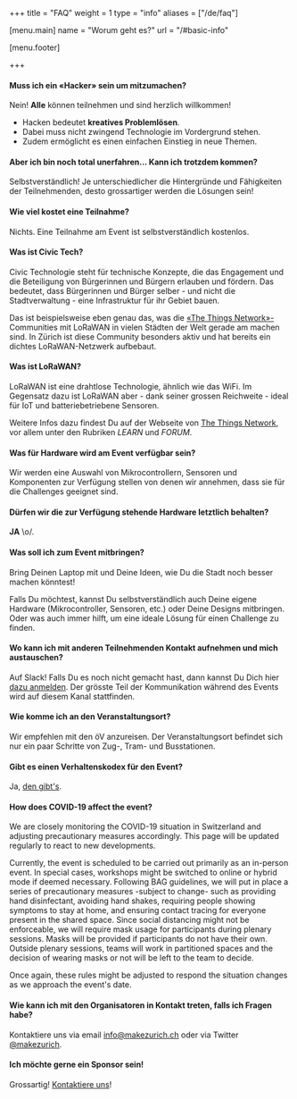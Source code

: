 +++
title = "FAQ"
weight = 1
type = "info"
aliases = ["/de/faq"]

[menu.main]
  name = "Worum geht es?"
  url = "/#basic-info"

[menu.footer]

+++

#### Muss ich ein «Hacker» sein um mitzumachen?

Nein! **Alle** können teilnehmen und sind herzlich willkommen!

* Hacken bedeutet **kreatives Problemlösen**.
* Dabei muss nicht zwingend Technologie im Vordergrund stehen.
* Zudem ermöglicht es einen einfachen Einstieg in neue Themen.

#### Aber ich bin noch total unerfahren... Kann ich trotzdem kommen?

Selbstverständlich! Je unterschiedlicher die Hintergründe und Fähigkeiten der Teilnehmenden, desto grossartiger werden die Lösungen sein!

#### Wie viel kostet eine Teilnahme?

Nichts. Eine Teilnahme am Event ist selbstverständlich kostenlos.

#### Was ist Civic Tech?

Civic Technologie steht für technische Konzepte, die das Engagement und die Beteiligung von Bürgerinnen und Bürgern erlauben und fördern. Das bedeutet, dass Bürgerinnen und Bürger selber - und nicht die Stadtverwaltung - eine Infrastruktur für ihr Gebiet bauen. 

Das ist beispielsweise eben genau das, was die [«The Things Network»-](https://thethingsnetwork.org) Communities mit LoRaWAN in vielen Städten der Welt gerade am machen sind. In Zürich ist diese Community besonders aktiv und hat bereits ein  dichtes LoRaWAN-Netzwerk aufbebaut.

#### Was ist LoRaWAN?

LoRaWAN ist eine drahtlose Technologie, ähnlich wie das WiFi. Im Gegensatz dazu ist LoRaWAN aber - dank seiner grossen Reichweite - ideal für IoT und batteriebetriebene Sensoren.

Weitere Infos dazu findest Du auf der Webseite von [The Things Network](https://thethingsnetwork.org), vor allem unter den Rubriken *LEARN* und *FORUM*.

#### Was für Hardware wird am Event verfügbar sein?

Wir werden eine Auswahl von Mikrocontrollern, Sensoren und Komponenten zur Verfügung stellen von denen wir annehmen, dass sie für die Challenges geeignet sind.

#### Dürfen wir die zur Verfügung stehende Hardware letztlich behalten?

**JA** \o/.

#### Was soll ich zum Event mitbringen?

Bring Deinen Laptop mit und Deine Ideen, wie Du die Stadt noch besser machen könntest! 

Falls Du möchtest, kannst Du selbstverständlich auch Deine eigene Hardware (Mikrocontroller, Sensoren, etc.) oder Deine Designs mitbringen. Oder was auch immer hilft, um eine ideale Lösung für einen Challenge zu finden.

#### Wo kann ich mit anderen Teilnehmenden Kontakt aufnehmen und mich austauschen?

Auf Slack! Falls Du es noch nicht gemacht hast, dann kannst Du Dich hier [dazu anmelden](https://ttn-ch.herokuapp.com).
Der grösste Teil der Kommunikation während des Events wird auf diesem Kanal stattfinden.

#### Wie komme ich an den Veranstaltungsort?

Wir empfehlen mit den öV anzureisen. Der Veranstaltungsort befindet sich nur ein paar Schritte von Zug-, Tram- und Busstationen.

#### Gibt es einen Verhaltenskodex für den Event?

Ja, [den gibt's](/de/guidelines).

#### How does COVID-19 affect the event?

We are closely monitoring the COVID-19 situation in Switzerland and adjusting precautionary measures accordingly. This page will be updated regularly to react to new developments.

Currently, the event is scheduled to be carried out primarily as an in-person event. In special cases, workshops might be switched to online or hybrid mode if deemed necessary. Following BAG guidelines, we will put in place a series of precautionary measures -subject to change- such as providing hand disinfectant, avoiding hand shakes, requiring people showing symptoms to stay at home, and ensuring contact tracing for everyone present in the shared space. Since social distancing might not be enforceable, we will require mask usage for participants during plenary sessions. Masks will be provided if participants do not have their own. Outside plenary sessions, teams will work in partitioned spaces and the decision of wearing masks or not will be left to the team to decide.

Once again, these rules might be adjusted to respond the situation changes as we approach the event's date.

#### Wie kann ich mit den Organisatoren in Kontakt treten, falls ich Fragen habe?

Kontaktiere uns via email [info@makezurich.ch](mailto:info@makezurich.ch) oder via Twitter [@makezurich](https://twitter.com/makezurich).

#### Ich möchte gerne ein Sponsor sein!

Grossartig! [Kontaktiere uns](https://docs.google.com/forms/d/e/1FAIpQLSdRl0GB3NludsBC6zTWhVvKDKMKrmy5nTXiCkX0NR4UpuK0Sw/viewform?usp=sf_link)!
